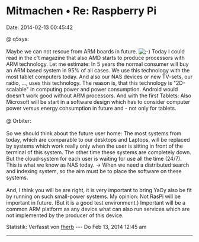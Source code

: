 Mitmachen • Re: Raspberry Pi
============================

Date: 2014-02-13 00:45:42

@ q5sys:\
\
Maybe we can not rescue from ARM boards in future.
![;-)](http://forum.yacy-websuche.de/images/smilies/icon_e_wink.gif "Wink")
Today I could read in the c\'t magazine that also AMD starts to produce
processors with ARM technology. Let me estimate: In 5 years the normal
consumer will buy an ARM based system in 95% of all cases. We use this
technology with the most tablet computers today. And also our NAS
devices or new TV-sets, our radio, \..., uses this technology. The
reason is, that this technology is \"2D-scalable\" in computing power
and power consumption. Android would doesn\'t work good without ARM
processors. And with the first Tablets: Also Microsoft will be start in
a software design which has to consider computer power versus energy
consumption in future and - not only for tablets.\
\
@ Orbiter:\
\
So we should think about the future user home: The most systems from
today, which are comparable to our desktops and Laptops, will be
replaced by systems which work really only when the user is sitting in
front of the terminal of this system. The other time these systems are
completely down. But the cloud-system for each user is waiting for use
all the time (24/7). This is what we know as NAS today. -\> When we need
a distributed search and indexing system, so the aim must be to place
the software on these systems.\
\
And, I think you will be are right, it is very important to bring YaCy
also be fit by running on such small-power systems. My opinion: Not
RasPi will be important in future. (But it is a good test environment.)
Important will be a common ARM platform as any device what can also run
services which are not implemented by the producer of this device.

Statistik: Verfasst von
[fherb](http://forum.yacy-websuche.de/memberlist.php?mode=viewprofile&u=9031)
--- Do Feb 13, 2014 12:45 am

------------------------------------------------------------------------
